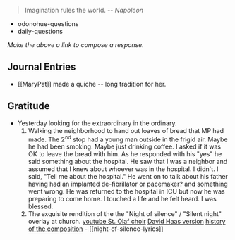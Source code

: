 > Imagination rules the world.
> -- <cite>Napoleon</cite>
- odonohue-questions
- daily-questions

*Make the above a link to compose a response.*
## Journal Entries
-  [[MaryPat]] made a quiche -- long tradition for her.

## Gratitude
- Yesterday looking for the extraordinary in the ordinary. 
	1. Walking the neighborhood to hand out loaves of bread that MP had made. The 2<sup>nd</sup> stop had a young man outside in the frigid air. Maybe he had been smoking. Maybe just drinking coffee. I asked if it was OK to leave the bread with him. As he responded with his "yes" he said something about the hospital. He saw that I was a neighbor and assumed that I knew about whoever was in the hospital. I didn't. I said, "Tell me about the hospital." 
	   He went on to talk about his father having had an implanted de-fibrillator or pacemaker? and something went wrong. He was returned to the hospital in ICU but now he was preparing to come home.
	   I touched a life and he felt heard. I was blessed.
	2. The exquisite rendition of the the "Night of silence" / "Silent night" overlay at church.
	   [youtube St. Olaf choir](https://youtu.be/PMVgMmj2Sio)
	   [David Haas version](https://youtu.be/eAy5yW70Ox4)
	   [history of the composition](https://www.nightofsilence.com/blog/story)
	  - [[night-of-silence-lyrics]]
	    
	



